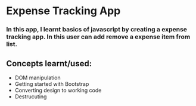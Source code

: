 # Expense Tracking App
### In this app, I learnt basics of javascript by creating a expense tracking app. In this user can add remove a expense item from list.
## Concepts learnt/used:
* DOM manipulation
* Getting started with Bootstrap
* Converting design to working code
* Destrucuting